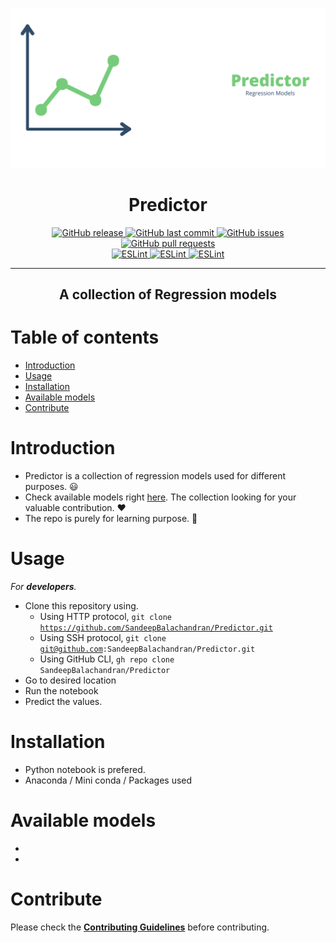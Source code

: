 ![](./assets/preview.png)
<h1 align="center">Predictor</h1>

<p align="center">
  <a href="https://github.com/SandeepBalachandran/Predictor/releases/" target="_blank">
    <img alt="GitHub release" src="https://img.shields.io/github/v/release/SandeepBalachandran/Predictor?include_prereleases&style=flat-square">
  </a>

  <a href="https://github.com/SandeepBalachandran/Predictor/commits/master" target="_blank">
    <img src="https://img.shields.io/github/last-commit/SandeepBalachandran/Predictor?style=flat-square" alt="GitHub last commit">
  </a>

  <a href="https://github.com/SandeepBalachandran/Predictor/issues" target="_blank">
    <img src="https://img.shields.io/github/issues/SandeepBalachandran/Predictor?style=flat-square&color=red" alt="GitHub issues">
  </a>

  <a href="https://github.com/SandeepBalachandran/Predictor/pulls" target="_blank">
    <img src="https://img.shields.io/github/issues-pr/SandeepBalachandran/Predictor?style=flat-square&color=blue" alt="GitHub pull requests">
  </a>

  </br>

  <a href="https://standardjs.com" target="_blank">
    <img alt="ESLint" src="https://img.shields.io/badge/code_style-standard-brightgreen.svg?style=flat-square">
  </a>
  
  <a href="" target="_blank">
    <img alt="ESLint" src="https://img.shields.io/github/stars/SandeepBalachandran/Predictor">
  </a>
  
  <a href="" target="_blank">
    <img alt="ESLint" src="https://img.shields.io/github/forks/SandeepBalachandran/Predictor">
  </a>
  
</p>
<hr>
<h2 align="center">A collection of Regression models</h2> 

# Table of contents

- [Introduction](#introduction)
- [Usage](#usage)
- [Installation](#installation)
- [Available models](#models)
- [Contribute](#contribute)

# Introduction
- Predictor is a collection of regression models used for different purposes. :smiley:
- Check available models right [here](#models). The collection looking for your valuable contribution. :heart: 
- The repo is purely for learning purpose. :notebook:

# Usage
*For **developers**.*
- Clone this repository using.
  - Using HTTP protocol, <code>git clone https://github.com/SandeepBalachandran/Predictor.git</code>
  - Using SSH protocol,  <code>git clone git@github.com:SandeepBalachandran/Predictor.git</code>
  - Using GitHub CLI,  <code>gh repo clone SandeepBalachandran/Predictor</code>
- Go to desired location
- Run the notebook
- Predict the values.

# Installation
- Python notebook is prefered.
- Anaconda / Mini conda / Packages used
# Available models
-
-

# Contribute
Please check the [**Contributing Guidelines**](https://github.com/SandeepBalachandran/Predictor/blob/master/CONTRIBUTING.md) before contributing.
